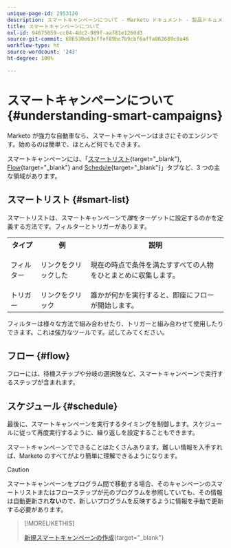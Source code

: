 ```yaml
---
unique-page-id: 2953120
description: スマートキャンペーンについて - Marketo ドキュメント - 製品ドキュメント
title: スマートキャンペーンについて
exl-id: 94675059-cc04-4dc2-989f-aaf81e1260d3
source-git-commit: 686530e63cffef89bc7b9cbf6affa862689c0a46
workflow-type: ht
source-wordcount: '243'
ht-degree: 100%

---
```


# スマートキャンペーンについて {#understanding-smart-campaigns}

Marketo が強力な自動車なら、スマートキャンペーンはまさにそのエンジンです。始めるのは簡単で、ほとんど何でもできます。

スマートキャンペーンには、「[スマートリスト](/help/marketo/product-docs/core-marketo-concepts/smart-lists-and-static-lists/understanding-smart-lists.md){target="_blank"}, [Flow](/help/marketo/product-docs/core-marketo-concepts/smart-campaigns/flow-actions/add-a-flow-step-to-a-smart-campaign.md){target="_blank"} and [Schedule](/help/marketo/product-docs/core-marketo-concepts/smart-campaigns/using-smart-campaigns/schedule-a-recurring-batch-campaign.md){target="_blank"}」タブなど、3 つの主な領域があります。

## スマートリスト {#smart-list}

スマートリストは、スマートキャンペーンで&#x200B;_誰_&#x200B;をターゲットに設定するのかを定義する方法です。フィルターとトリガーがあります。

<table> 
 <tbody> 
  <tr> 
   <th>タイプ</th> 
   <th>例</th> 
   <th>説明</th> 
  </tr> 
  <tr> 
   <td>フィルター</td> 
   <td>リンクをクリックした</td> 
   <td><p>現在の時点で条件を満たすすべての人物をひとまとめに収集します。</p></td> 
  </tr> 
  <tr> 
   <td colspan="1">トリガー</td> 
   <td colspan="1">リンクをクリック</td> 
   <td colspan="1">誰かが何かを実行すると、即座にフローが開始します。</td> 
  </tr> 
 </tbody> 
</table>

フィルターは様々な方法で組み合わせたり、トリガーと組み合わせて使用したりできます。これは強力なツールです。試してみてください。

## フロー {#flow}

フローには、待機ステップや分岐の選択肢など、スマートキャンペーンで実行するステップが含まれます。

## スケジュール {#schedule}

最後に、スマートキャンペーンを実行するタイミングを制御します。スケジュールに従って再度実行するように、繰り返しを設定することもできます。

スマートキャンペーンでできることはたくさんあります。難しい情報を入手すれば、Marketo のすべてがより簡単に理解できるようになります。

>[!CAUTION]
>
>スマートキャンペーンをプログラム間で移動する場合、そのキャンペーンのスマートリストまたはフローステップが元のプログラムを参照していても、その情報は自動更新され&#x200B;**ない**&#x200B;ので、新しいプログラムを反映するように情報を手動で更新する必要があります。

>[!MORELIKETHIS]
>
>[新規スマートキャンペーンの作成](/help/marketo/product-docs/core-marketo-concepts/smart-campaigns/creating-a-smart-campaign/create-a-new-smart-campaign.md){target="_blank"}
